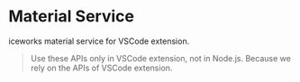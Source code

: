 # Material Service

iceworks material service for VSCode extension.

> Use these APIs only in VSCode extension, not in Node.js.
> Because we rely on the APIs of VSCode extension.
